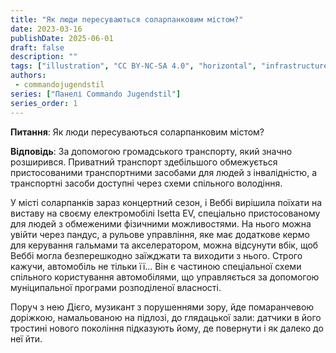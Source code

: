 ```yaml
---
title: "Як люди пересуваються соларпанковим містом?"
date: 2023-03-16
publishDate: 2025-06-01
draft: false
description: ""
tags: ["illustration", "CC BY-NC-SA 4.0", "horizontal", "infrastructure", "transport", "city"]
authors:
 - commandojugendstil
series: ["Панелі Commando Jugendstil"]
series_order: 1
---
```


**Питання**: 
Як люди пересуваються соларпанковим містом?

**Відповідь**: 
За допомогою громадського транспорту, який значно розширився. Приватний транспорт здебільшого обмежується пристосованими транспортними засобами для людей з інвалідністю, а транспортні засоби доступні через схеми спільного володіння.

У місті соларпанків зараз концертний сезон, і Веббі вирішила поїхати на виставу на своєму електромобілі Isetta EV, спеціально пристосованому для людей з обмеженими фізичними можливостями. На нього можна увійти через пандус, а рульове управління, яке має додаткове кермо для керування гальмами та акселератором, можна відсунути вбік, щоб Веббі могла безперешкодно заїжджати та виходити з нього. Строго кажучи, автомобіль не тільки її... Він є частиною спеціальної схеми спільного користування автомобілями, що управляється за допомогою муніципальної програми розподіленої власності.

Поруч з нею Дієго, музикант з порушеннями зору, йде помаранчевою доріжкою, намальованою на підлозі, до глядацької зали: датчики в його тростині нового покоління підказують йому, де повернути і як далеко до неї йти.
